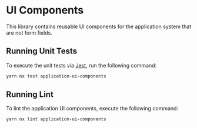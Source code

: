 # UI Components

This library contains reusable UI components for the application system that are not form fields.

## Running Unit Tests

To execute the unit tests via [Jest](https://jestjs.io), run the following command:

```bash
yarn nx test application-ui-components
```

## Running Lint

To lint the application UI components, execute the following command:

```bash
yarn nx lint application-ui-components
```
